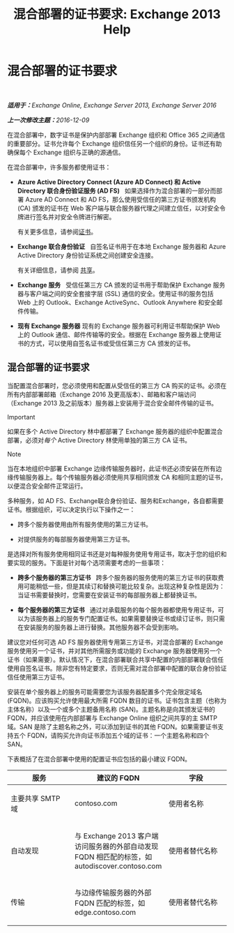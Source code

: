 ﻿---
title: '混合部署的证书要求: Exchange 2013 Help'
TOCTitle: 混合部署的证书要求
ms:assetid: 48d532cc-29f9-4009-9d2d-f19a9c13c320
ms:mtpsurl: https://technet.microsoft.com/zh-cn/library/Hh563848(v=EXCHG.150)
ms:contentKeyID: 50492075
ms.date: 01/11/2018
mtps_version: v=EXCHG.150
ms.translationtype: HT
---

# 混合部署的证书要求

 

_<strong>适用于：</strong>Exchange Online, Exchange Server 2013, Exchange Server 2016_

_<strong>上一次修改主题：</strong>2016-12-09_

在混合部署中，数字证书是保护内部部署 Exchange 组织和 Office 365 之间通信的重要部分。证书允许每个 Exchange 组织信任另一个组织的身份。证书还有助确保每个 Exchange 组织与正确的源通信。

在混合部署中，许多服务都使用证书：

  - **Azure Active Directory Connect (Azure AD Connect) 和 Active Directory 联合身份验证服务 (AD FS)**   如果选择作为混合部署的一部分而部署 Azure AD Connect 和 AD FS，那么使用受信任的第三方证书颁发机构 (CA) 颁发的证书在 Web 客户端与联合服务器代理之间建立信任，以对安全令牌进行签名并对安全令牌进行解密。
    
    有关更多信息，请参阅[证书](http://go.microsoft.com/fwlink/p/?linkid=205993)。

  - **Exchange 联合身份验证**   自签名证书用于在本地 Exchange 服务器和 Azure Active Directory 身份验证系统之间创建安全连接。
    
    有关详细信息，请参阅 [共享](https://technet.microsoft.com/zh-cn/library/dd638083\(v=exchg.150\))。

  - **Exchange 服务**   受信任第三方 CA 颁发的证书用于帮助保护 Exchange 服务器与客户端之间的安全套接字层 (SSL) 通信的安全。使用证书的服务包括 Web 上的 Outlook、Exchange ActiveSync、Outlook Anywhere 和安全邮件传输。

  - **现有 Exchange 服务器** 现有的 Exchange 服务器可利用证书帮助保护 Web 上的 Outlook 通信、邮件传输等的安全。根据在 Exchange 服务器上使用证书的方式，可以使用自签名证书或受信任第三方 CA 颁发的证书。

## 混合部署的证书要求

当配置混合部署时，您必须使用和配置从受信任的第三方 CA 购买的证书。必须在所有内部部署邮箱（Exchange 2016 及更高版本）、邮箱和客户端访问（Exchange 2013 及之前版本）服务器上安装用于混合安全邮件传输的证书。

> [!IMPORTANT]
> 如果在多个 Active Directory 林中都部署了 Exchange 服务器的组织中配置混合部署，必须对<em>每个</em> Active Directory 林使用单独的第三方 CA 证书。


> [!NOTE]
> 当在本地组织中部署 Exchange 边缘传输服务器时，此证书还必须安装在所有边缘传输服务器上。每个传输服务器必须使用共享相同颁发 CA 和相同主题的证书，以便混合安全邮件正常运行。


多种服务，如 AD FS、Exchange联合身份验证、服务和Exchange，各自都需要证书。根据组织，可以决定执行以下操作之一：

  - 跨多个服务器使用由所有服务使用的第三方证书。

  - 对提供服务的每部服务器使用第三方证书。

是选择对所有服务使用相同证书还是对每种服务使用专用证书，取决于您的组织和要实现的服务。下面是针对每个选项需要考虑的一些事项：

  - **跨多个服务器的第三方证书**   跨多个服务器的服务使用的第三方证书的获取费用可能稍低一些，但是其续订和替换可能比较复杂。出现这种复杂性是因为：当证书需要替换时，您需要在安装证书的每部服务器上都替换证书。

  - **每个服务器的第三方证书**   通过对承载服务的每个服务器都使用专用证书，可以为该服务器上的服务专门配置证书。如果需要替换证书或续订证书，则只需在安装服务的服务器上进行替换。其他服务器不会受到影响。

建议您对任何可选 AD FS 服务器使用专用第三方证书，对混合部署的 Exchange 服务使用另一个证书，并对其他所需服务或功能的 Exchange 服务器使用另一个证书（如果需要）。默认情况下，在混合部署联合共享中配置的内部部署联合信任使用自签名证书。除非您有特定要求，否则无需对混合部署中配置的联合身份验证信任使用第三方证书。

安装在单个服务器上的服务可能需要您为该服务器配置多个完全限定域名 (FQDN)。应该购买允许使用最大所需 FQDN 数目的证书。证书包含主题（也称为主体名称）以及一个或多个主题备用名称 (SAN)。主题名称是向其颁发证书的 FQDN，并应该使用在内部部署与 Exchange Online 组织之间共享的主 SMTP 域。SAN 是除了主题名称之外，可以添加到证书的其他 FQDN。如果需要证书支持五个 FQDN，请购买允许向证书添加五个域的证书：一个主题名称和四个 SAN。

下表概括了在混合部署中使用的配置证书应包括的最小建议 FQDN。


<table>
<colgroup>
<col style="width: 33%" />
<col style="width: 33%" />
<col style="width: 33%" />
</colgroup>
<thead>
<tr class="header">
<th>服务</th>
<th>建议的 FQDN</th>
<th>字段</th>
</tr>
</thead>
<tbody>
<tr class="odd">
<td><p>主要共享 SMTP 域</p></td>
<td><p>contoso.com</p></td>
<td><p>使用者名称</p></td>
</tr>
<tr class="even">
<td><p>自动发现</p></td>
<td><p>与 Exchange 2013 客户端访问服务器的外部自动发现 FQDN 相匹配的标签，如 autodiscover.contoso.com</p></td>
<td><p>使用者替代名称</p></td>
</tr>
<tr class="odd">
<td><p>传输</p></td>
<td><p>与边缘传输服务器的外部 FQDN 匹配的标签，如 edge.contoso.com</p></td>
<td><p>使用者替代名称</p></td>
</tr>
</tbody>
</table>

